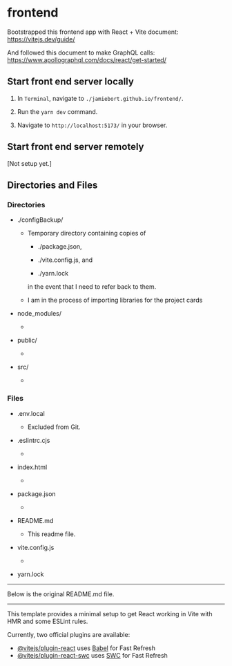 # frontend

Bootstrapped this frontend app with React + Vite document: https://vitejs.dev/guide/

And followed this document to make GraphQL calls: https://www.apollographql.com/docs/react/get-started/

## Start front end server locally

1. In `Terminal`, navigate to `./jamiebort.github.io/frontend/`.

2. Run the `yarn dev` command.

3. Navigate to `http://localhost:5173/` in your browser.

## Start front end server remotely

[Not setup yet.]

## Directories and Files

### Directories

- ./configBackup/

  - Temporary directory containing copies of

    - ./package.json,

    - ./vite.config.js, and

    - ./yarn.lock

    in the event that I need to refer back to them.

  - I am in the process of importing libraries for the project cards

- node_modules/

  -

- public/

  -

- src/

  -

### Files

- .env.local

  - Excluded from Git.

- .eslintrc.cjs

  -

- index.html

  -

- package.json

  -

- README.md

  - This readme file.

- vite.config.js

  -

- yarn.lock

---

Below is the original README.md file.

---

This template provides a minimal setup to get React working in Vite with HMR and some ESLint rules.

Currently, two official plugins are available:

- [@vitejs/plugin-react](https://github.com/vitejs/vite-plugin-react/blob/main/packages/plugin-react/README.md) uses [Babel](https://babeljs.io/) for Fast Refresh
- [@vitejs/plugin-react-swc](https://github.com/vitejs/vite-plugin-react-swc) uses [SWC](https://swc.rs/) for Fast Refresh
